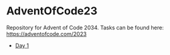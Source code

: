# AdventOfCode23
Repository for Advent of Code 2034. Tasks can be found here: https://adventofcode.com/2023

* [Day 1](https://adventofcode.com/2023/day/1)

